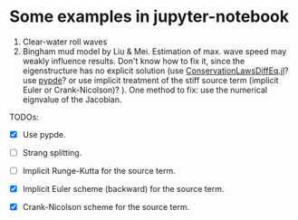 # Some examples in jupyter-notebook
1. Clear-water roll waves
2. Bingham mud model by Liu & Mei. Estimation of max. wave speed may weakly influence results. Don't know how to fix it, since the eigenstructure has no explicit solution (use [ConservationLawsDiffEq.jl](https://github.com/Paulms/ConservationLawsDiffEq.jl)?  use [pypde](https://pypde.readthedocs.io/en/latest/index.html)? or use implicit treatment of the stiff source term (implicit Euler or Crank-Nicolson)? ). One method to fix: use the numerical eignvalue of the Jacobian.

TODOs:

- [x] Use pypde.
- [ ] Strang splitting.
- [ ] Implicit Runge-Kutta for the source term.
- [x] Implicit Euler scheme (backward) for the source term.
- [x] Crank-Nicolson scheme for the source term.

